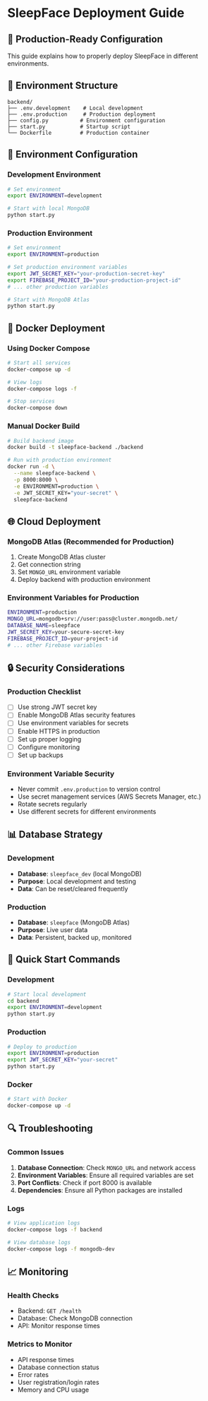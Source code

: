 # SleepFace Deployment Guide

## 🚀 Production-Ready Configuration

This guide explains how to properly deploy SleepFace in different environments.

## 📁 Environment Structure

```
backend/
├── .env.development    # Local development
├── .env.production     # Production deployment
├── config.py          # Environment configuration
├── start.py           # Startup script
└── Dockerfile         # Production container
```

## 🔧 Environment Configuration

### Development Environment
```bash
# Set environment
export ENVIRONMENT=development

# Start with local MongoDB
python start.py
```

### Production Environment
```bash
# Set environment
export ENVIRONMENT=production

# Set production environment variables
export JWT_SECRET_KEY="your-production-secret-key"
export FIREBASE_PROJECT_ID="your-production-project-id"
# ... other production variables

# Start with MongoDB Atlas
python start.py
```

## 🐳 Docker Deployment

### Using Docker Compose
```bash
# Start all services
docker-compose up -d

# View logs
docker-compose logs -f

# Stop services
docker-compose down
```

### Manual Docker Build
```bash
# Build backend image
docker build -t sleepface-backend ./backend

# Run with production environment
docker run -d \
  --name sleepface-backend \
  -p 8000:8000 \
  -e ENVIRONMENT=production \
  -e JWT_SECRET_KEY="your-secret" \
  sleepface-backend
```

## 🌐 Cloud Deployment

### MongoDB Atlas (Recommended for Production)
1. Create MongoDB Atlas cluster
2. Get connection string
3. Set `MONGO_URL` environment variable
4. Deploy backend with production environment

### Environment Variables for Production
```bash
ENVIRONMENT=production
MONGO_URL=mongodb+srv://user:pass@cluster.mongodb.net/
DATABASE_NAME=sleepface
JWT_SECRET_KEY=your-secure-secret-key
FIREBASE_PROJECT_ID=your-project-id
# ... other Firebase variables
```

## 🔒 Security Considerations

### Production Checklist
- [ ] Use strong JWT secret key
- [ ] Enable MongoDB Atlas security features
- [ ] Use environment variables for secrets
- [ ] Enable HTTPS in production
- [ ] Set up proper logging
- [ ] Configure monitoring
- [ ] Set up backups

### Environment Variable Security
- Never commit `.env.production` to version control
- Use secret management services (AWS Secrets Manager, etc.)
- Rotate secrets regularly
- Use different secrets for different environments

## 📊 Database Strategy

### Development
- **Database**: `sleepface_dev` (local MongoDB)
- **Purpose**: Local development and testing
- **Data**: Can be reset/cleared frequently

### Production
- **Database**: `sleepface` (MongoDB Atlas)
- **Purpose**: Live user data
- **Data**: Persistent, backed up, monitored

## 🚀 Quick Start Commands

### Development
```bash
# Start local development
cd backend
export ENVIRONMENT=development
python start.py
```

### Production
```bash
# Deploy to production
export ENVIRONMENT=production
export JWT_SECRET_KEY="your-secret"
python start.py
```

### Docker
```bash
# Start with Docker
docker-compose up -d
```

## 🔍 Troubleshooting

### Common Issues
1. **Database Connection**: Check `MONGO_URL` and network access
2. **Environment Variables**: Ensure all required variables are set
3. **Port Conflicts**: Check if port 8000 is available
4. **Dependencies**: Ensure all Python packages are installed

### Logs
```bash
# View application logs
docker-compose logs -f backend

# View database logs
docker-compose logs -f mongodb-dev
```

## 📈 Monitoring

### Health Checks
- Backend: `GET /health`
- Database: Check MongoDB connection
- API: Monitor response times

### Metrics to Monitor
- API response times
- Database connection status
- Error rates
- User registration/login rates
- Memory and CPU usage







